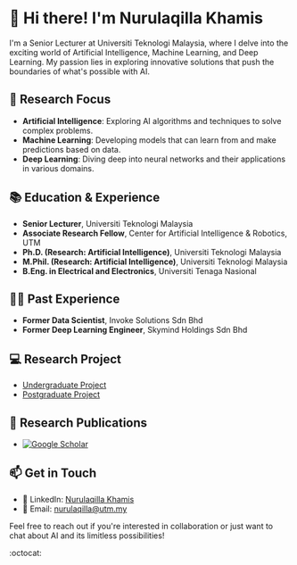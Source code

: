 # 👋 Hi there! I'm Nurulaqilla Khamis

I'm a Senior Lecturer at Universiti Teknologi Malaysia, where I delve into the exciting world of Artificial Intelligence, Machine Learning, and Deep Learning. My passion lies in exploring innovative solutions that push the boundaries of what's possible with AI.

<!-- Your other content -->

## 🌱 Research Focus

- **Artificial Intelligence**: Exploring AI algorithms and techniques to solve complex problems.
- **Machine Learning**: Developing models that can learn from and make predictions based on data.
- **Deep Learning**: Diving deep into neural networks and their applications in various domains.

<!-- Your other content -->

## 📚 Education & Experience

- **Senior Lecturer**, Universiti Teknologi Malaysia
- **Associate Research Fellow**, Center for Artificial Intelligence & Robotics, UTM
- **Ph.D. (Research: Artificial Intelligence)**, Universiti Teknologi Malaysia
- **M.Phil. (Research: Artificial Intelligence)**, Universiti Teknologi Malaysia
- **B.Eng. in Electrical and Electronics**, Universiti Tenaga Nasional

## 👩‍💼 Past Experience

- **Former Data Scientist**, Invoke Solutions Sdn Bhd
- **Former Deep Learning Engineer**, Skymind Holdings Sdn Bhd

## 💻 Research Project

- [Undergraduate Project]()
- [Postgraduate Project]()

## 📖 Research Publications

- [![Google Scholar](https://icons8.com/icon/okYCvWotC0uX/google-scholar)](https://scholar.google.com/citations?user=HMfNRWMAAAAJ&hl=en&oi=ao)

## 📫 Get in Touch

- 🔗 LinkedIn: [Nurulaqilla Khamis](https://my.linkedin.com/in/nurulaqilla-khamis-860b86bb)
- 📧 Email: nurulaqilla@utm.my

Feel free to reach out if you're interested in collaboration or just want to chat about AI and its limitless possibilities!

:octocat:
